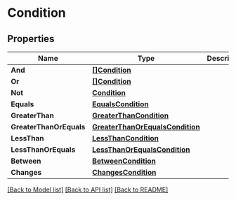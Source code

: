 # Condition

## Properties

Name | Type | Description | Notes
------------ | ------------- | ------------- | -------------
**And** | [**[]Condition**](Condition.md) |  | [optional] 
**Or** | [**[]Condition**](Condition.md) |  | [optional] 
**Not** | [**Condition**](Condition.md) |  | [optional] 
**Equals** | [**EqualsCondition**](EqualsCondition.md) |  | [optional] 
**GreaterThan** | [**GreaterThanCondition**](GreaterThanCondition.md) |  | [optional] 
**GreaterThanOrEquals** | [**GreaterThanOrEqualsCondition**](GreaterThanOrEqualsCondition.md) |  | [optional] 
**LessThan** | [**LessThanCondition**](LessThanCondition.md) |  | [optional] 
**LessThanOrEquals** | [**LessThanOrEqualsCondition**](LessThanOrEqualsCondition.md) |  | [optional] 
**Between** | [**BetweenCondition**](BetweenCondition.md) |  | [optional] 
**Changes** | [**ChangesCondition**](ChangesCondition.md) |  | [optional] 

[[Back to Model list]](../README.md#documentation-for-models) [[Back to API list]](../README.md#documentation-for-api-endpoints) [[Back to README]](../README.md)


